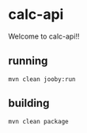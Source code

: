 # calc-api

Welcome to calc-api!!

## running

    mvn clean jooby:run

## building

    mvn clean package

